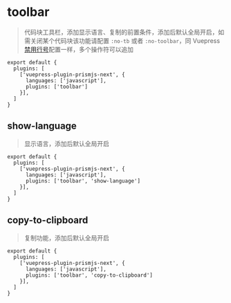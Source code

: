 # toolbar

> 代码块工具栏，添加显示语言、复制的前置条件，添加后默认全局开启，如需关闭某个代码块该功能请配置 `:no-tb` 或者 `:no-toolbar`，同 Vuepress [禁用行号](https://v2.vuepress.vuejs.org/zh/guide/markdown.html#%E4%BB%A3%E7%A0%81%E5%9D%97)配置一样，多个操作符可以追加

```ts:no-mb
export default {
  plugins: [
    ['vuepress-plugin-prismjs-next', {
      languages: ['javascript'],
      plugins: ['toolbar']
    }],
  ]
}
```

## show-language

> 显示语言，添加后默认全局开启

```ts:no-mb
export default {
  plugins: [
    ['vuepress-plugin-prismjs-next', {
      languages: ['javascript'],
      plugins: ['toolbar', 'show-language']
    }],
  ]
}
```

## copy-to-clipboard

> 复制功能，添加后默认全局开启

```ts:no-mb
export default {
  plugins: [
    ['vuepress-plugin-prismjs-next', {
      languages: ['javascript'],
      plugins: ['toolbar', 'copy-to-clipboard']
    }],
  ]
}
```
